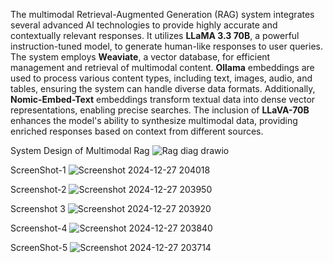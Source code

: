 The multimodal Retrieval-Augmented Generation (RAG) system integrates several advanced AI technologies to provide highly accurate and contextually relevant responses. It utilizes **LLaMA 3.3 70B**, a powerful instruction-tuned model, to generate human-like responses to user queries. The system employs **Weaviate**, a vector database, for efficient management and retrieval of multimodal content. **Ollama** embeddings are used to process various content types, including text, images, audio, and tables, ensuring the system can handle diverse data formats. Additionally, **Nomic-Embed-Text** embeddings transform textual data into dense vector representations, enabling precise searches. The inclusion of **LLaVA-70B** enhances the model's ability to synthesize multimodal data, providing enriched responses based on context from different sources.




System Design of Multimodal Rag
![Rag diag drawio](https://github.com/user-attachments/assets/198ce19a-575b-486b-9fdd-19a9bd68a87d)

ScreenShot-1
![Screenshot 2024-12-27 204018](https://github.com/user-attachments/assets/841efc31-9425-4af9-b5f0-a50237938637)

Screenshot-2
![Screenshot 2024-12-27 203950](https://github.com/user-attachments/assets/4c625689-1984-441d-b55a-d93d176653b0)

Screenshot 3
![Screenshot 2024-12-27 203920](https://github.com/user-attachments/assets/ce319923-2197-415f-8183-892b335e56e4)

Screenshot-4
![Screenshot 2024-12-27 203840](https://github.com/user-attachments/assets/58bf3cb4-36d1-43e4-bc30-b36a64dff018)

ScreenShot-5
![Screenshot 2024-12-27 203714](https://github.com/user-attachments/assets/23b90488-3c80-412b-b41e-18d6ef7bc0ce)
